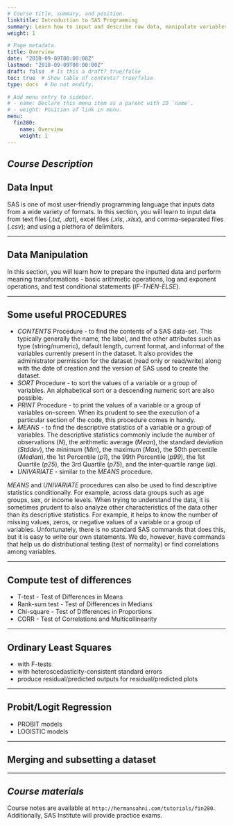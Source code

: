 ```yaml
---
# Course title, summary, and position.
linktitle: Introduction to SAS Programming
summary: Learn how to input and describe raw data, manipulate variables, merge and subset datasets, compute simple statistics, and perform regression analysis.
weight: 1

# Page metadata.
title: Overview
date: "2018-09-09T00:00:00Z"
lastmod: "2018-09-09T00:00:00Z"
draft: false  # Is this a draft? true/false
toc: true  # Show table of contents? true/false
type: docs  # Do not modify.

# Add menu entry to sidebar.
# - name: Declare this menu item as a parent with ID `name`.
# - weight: Position of link in menu.
menu:
  fin280:
    name: Overview
    weight: 1
---
```


## *Course Description*

## **Data Input**

SAS is one of most user-friendly programming language that inputs data from a wide variety of formats. In this section, you will learn to input data from text files (*.txt*, *.dat*), excel files (*.xls*, *.xlsx*), and comma-separated files (*.csv*); and using a plethora of delimiters.


___


## **Data Manipulation**

In this section, you will learn how to prepare the inputted data and perform meaning transformations - basic arithmetic operations, log and exponent operations, and test conditional statements (*IF-THEN-ELSE*).


___


## **Some useful PROCEDURES**


- *CONTENTS* Procedure - to find the contents of a SAS data-set. This typically generally the name, the label, and the other attributes such as type (string/numeric), default length, current format, and informat of the variables currently present in the dataset. It also provides the administrator permission for the dataset (read only or read/write) along with the date of creation and the version of SAS used to create the dataset.
- *SORT* Procedure - to sort the values of a variable or a group of variables. An alphabetical sort or a descending numeric sort are also possible.
- *PRINT* Procedure - to print the values of a variable or a group of variables on-screen. When its prudent to see the execution of a particular section of the code, this procedure comes in handy.
- *MEANS* - to find the descriptive statistics of a variable or a group of variables. The descriptive statistics commonly include the number of observations (*N*), the arithmetic average (*Mean*), the standard deviation (*Stddev*), the minimum (*Min*), the maximum (*Max*), the 50th percentile (*Median*), the 1st Percentile (*p1*), the 99th Percentile (*p99*), the 1st Quartile (*p25*), the 3rd Quartile (*p75*), and the inter-quartile range (*iq*). 
- *UNIVARIATE* - similar to the *MEANS* procedure.

*MEANS* and *UNIVARIATE* procedures can also be used to find descriptive statistics conditionally. For example, across data groups such as age groups, sex, or income levels. When trying to understand the data, it is sometimes prudent to also analyze other characteristics of the data other than its descriptive statistics. For example, it helps to know the number of missing values, zeros, or negative values of a variable or a group of variables. Unfortunately, there is no standard SAS commands that does this, but it is easy to write our own statements. We do, however, have commands that help us do distributional testing (test of normality) or find correlations among variables.


___



## **Compute test of differences**


- T-test - Test of Differences in Means
- Rank-sum test - Test of Differences in Medians
- Chi-square - Test of Differences in Proportions
- CORR - Test of Correlations and Multicollinearity


___


## **Ordinary Least Squares**


- with F-tests
- with heteroscedasticity-consistent standard errors
- produce residual/predicted outputs for residual/predicted plots


___


## **Probit/Logit Regression**


- PROBIT models
- LOGISTIC models



___


## **Merging and subsetting a dataset**



___


## *Course materials*

Course notes are available at `http://hermansahni.com/tutorials/fin280`. Additionally, SAS Institute will provide practice exams.
